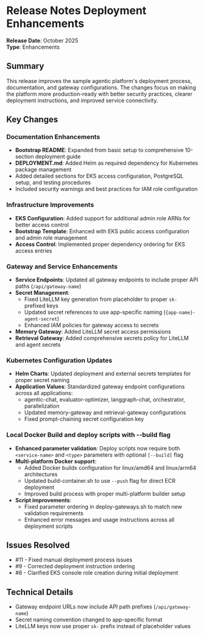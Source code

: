 # Release Notes Deployment Enhancements

**Release Date**: October 2025  
**Type**: Enhancements

## Summary

This release improves the sample agentic platform's deployment process, documentation, and gateway configurations. The changes focus on making the platform more production-ready with better security practices, clearer deployment instructions, and improved service connectivity.

## Key Changes

### Documentation Enhancements
- **Bootstrap README**: Expanded from basic setup to comprehensive 10-section deployment guide
- **DEPLOYMENT.md**: Added Helm as required dependency for Kubernetes package management
- Added detailed sections for EKS access configuration, PostgreSQL setup, and testing procedures
- Included security warnings and best practices for IAM role configuration

### Infrastructure Improvements
- **EKS Configuration**: Added support for additional admin role ARNs for better access control
- **Bootstrap Template**: Enhanced with EKS public access configuration and admin role management
- **Access Control**: Implemented proper dependency ordering for EKS access entries

### Gateway and Service Enhancements
- **Service Endpoints**: Updated all gateway endpoints to include proper API paths (`/api/gateway-name`)
- **Secret Management**: 
  - Fixed LiteLLM key generation from placeholder to proper `sk-` prefixed keys
  - Updated secret references to use app-specific naming (`{app-name}-agent-secret`)
  - Enhanced IAM policies for gateway access to secrets
- **Memory Gateway**: Added LiteLLM secret access permissions
- **Retrieval Gateway**: Added comprehensive secrets policy for LiteLLM and agent secrets

### Kubernetes Configuration Updates
- **Helm Charts**: Updated deployment and external secrets templates for proper secret naming
- **Application Values**: Standardized gateway endpoint configurations across all applications:
  - agentic-chat, evaluator-optimizer, langgraph-chat, orchestrator, parallelization
  - Updated memory-gateway and retrieval-gateway configurations
  - Fixed prompt-chaining secret configuration key


### Local Docker Build and deploy scripts with --build flag
- **Enhanced parameter validation**: Deploy scripts now require both `<service-name>` and `<type>` parameters with optional `[--build]` flag
- **Multi-platform Docker support**: 
  - Added Docker buildx configuration for linux/amd64 and linux/arm64 architectures
  - Updated build-container.sh to use `--push` flag for direct ECR deployment
  - Improved build process with proper multi-platform builder setup
- **Script improvements**:
  - Fixed parameter ordering in deploy-gateways.sh to match new validation requirements
  - Enhanced error messages and usage instructions across all deployment scripts


## Issues Resolved
- #11 - Fixed manual deployment process issues
- #9 - Corrected deployment instruction ordering
- #6 - Clarified EKS console role creation during initial deployment

## Technical Details

- Gateway endpoint URLs now include API path prefixes (`/api/gateway-name`)
- Secret naming convention changed to app-specific format
- LiteLLM keys now use proper `sk-` prefix instead of placeholder values
